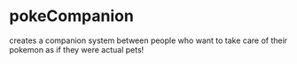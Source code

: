 # pokeCompanion
creates a companion system between people who want to take care of their pokemon as if they were actual pets!
